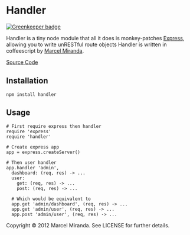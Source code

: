# Handler

[![Greenkeeper badge](https://badges.greenkeeper.io/reaktivo/handler.svg)](https://greenkeeper.io/)

Handler is a tiny node module that all it does is monkey-patches [Express](http://expressjs.com), allowing you to write unRESTful route objects
Handler is written in coffeescript by [Marcel Miranda](http://reaktivo.com).

[Source Code](https://github.com/reaktivo/handler)

## Installation

    npm install handler


## Usage

    # First require express then handler
    require 'express'
    require 'handler'

    # Create express app
    app = express.createServer()

    # Then user handler
    app.handler 'admin',
      dashboard: (req, res) -> ...
      user:
        get: (req, res) -> ...
        post: (req, res) -> ...

      # Which would be equivalent to
      app.get 'admin/dashboard', (req, res) -> ...
      app.get 'admin/user', (req, res) -> ...
      app.post 'admin/user', (req, res) -> ...


Copyright © 2012 Marcel Miranda. See LICENSE for further details.

